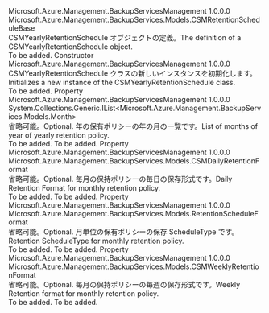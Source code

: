 <Type Name="CSMYearlyRetentionSchedule" FullName="Microsoft.Azure.Management.BackupServices.Models.CSMYearlyRetentionSchedule">
  <TypeSignature Language="C#" Value="public class CSMYearlyRetentionSchedule : Microsoft.Azure.Management.BackupServices.Models.CSMRetentionScheduleBase" />
  <TypeSignature Language="ILAsm" Value=".class public auto ansi beforefieldinit CSMYearlyRetentionSchedule extends Microsoft.Azure.Management.BackupServices.Models.CSMRetentionScheduleBase" />
  <TypeSignature Language="DocId" Value="T:Microsoft.Azure.Management.BackupServices.Models.CSMYearlyRetentionSchedule" />
  <TypeSignature Language="VB.NET" Value="Public Class CSMYearlyRetentionSchedule&#xA;Inherits CSMRetentionScheduleBase" />
  <TypeSignature Language="F#" Value="type CSMYearlyRetentionSchedule = class&#xA;    inherit CSMRetentionScheduleBase" />
  <AssemblyInfo>
    <AssemblyName>Microsoft.Azure.Management.BackupServicesManagement</AssemblyName>
    <AssemblyVersion>1.0.0.0</AssemblyVersion>
  </AssemblyInfo>
  <Base>
    <BaseTypeName>Microsoft.Azure.Management.BackupServices.Models.CSMRetentionScheduleBase</BaseTypeName>
  </Base>
  <Interfaces />
  <Docs>
    <summary>
            <span data-ttu-id="9e978-101">CSMYearlyRetentionSchedule オブジェクトの定義。</span><span class="sxs-lookup"><span data-stu-id="9e978-101">The definition of a CSMYearlyRetentionSchedule object.</span></span>
            </summary>
    <remarks>To be added.</remarks>
  </Docs>
  <Members>
    <Member MemberName=".ctor">
      <MemberSignature Language="C#" Value="public CSMYearlyRetentionSchedule ();" />
      <MemberSignature Language="ILAsm" Value=".method public hidebysig specialname rtspecialname instance void .ctor() cil managed" />
      <MemberSignature Language="DocId" Value="M:Microsoft.Azure.Management.BackupServices.Models.CSMYearlyRetentionSchedule.#ctor" />
      <MemberSignature Language="VB.NET" Value="Public Sub New ()" />
      <MemberType>Constructor</MemberType>
      <AssemblyInfo>
        <AssemblyName>Microsoft.Azure.Management.BackupServicesManagement</AssemblyName>
        <AssemblyVersion>1.0.0.0</AssemblyVersion>
      </AssemblyInfo>
      <Parameters />
      <Docs>
        <summary>
            <span data-ttu-id="9e978-102">CSMYearlyRetentionSchedule クラスの新しいインスタンスを初期化します。</span><span class="sxs-lookup"><span data-stu-id="9e978-102">Initializes a new instance of the CSMYearlyRetentionSchedule class.</span></span>
            </summary>
        <remarks>To be added.</remarks>
      </Docs>
    </Member>
    <Member MemberName="MonthsOfYear">
      <MemberSignature Language="C#" Value="public System.Collections.Generic.IList&lt;Microsoft.Azure.Management.BackupServices.Models.Month&gt; MonthsOfYear { get; set; }" />
      <MemberSignature Language="ILAsm" Value=".property instance class System.Collections.Generic.IList`1&lt;valuetype Microsoft.Azure.Management.BackupServices.Models.Month&gt; MonthsOfYear" />
      <MemberSignature Language="DocId" Value="P:Microsoft.Azure.Management.BackupServices.Models.CSMYearlyRetentionSchedule.MonthsOfYear" />
      <MemberSignature Language="VB.NET" Value="Public Property MonthsOfYear As IList(Of Month)" />
      <MemberSignature Language="F#" Value="member this.MonthsOfYear : System.Collections.Generic.IList&lt;Microsoft.Azure.Management.BackupServices.Models.Month&gt; with get, set" Usage="Microsoft.Azure.Management.BackupServices.Models.CSMYearlyRetentionSchedule.MonthsOfYear" />
      <MemberType>Property</MemberType>
      <AssemblyInfo>
        <AssemblyName>Microsoft.Azure.Management.BackupServicesManagement</AssemblyName>
        <AssemblyVersion>1.0.0.0</AssemblyVersion>
      </AssemblyInfo>
      <ReturnValue>
        <ReturnType>System.Collections.Generic.IList&lt;Microsoft.Azure.Management.BackupServices.Models.Month&gt;</ReturnType>
      </ReturnValue>
      <Docs>
        <summary>
            <span data-ttu-id="9e978-103">省略可能。</span><span class="sxs-lookup"><span data-stu-id="9e978-103">Optional.</span></span> <span data-ttu-id="9e978-104">年の保有ポリシーの年の月の一覧です。</span><span class="sxs-lookup"><span data-stu-id="9e978-104">List of months of year of yearly retention policy.</span></span>
            </summary>
        <value>To be added.</value>
        <remarks>To be added.</remarks>
      </Docs>
    </Member>
    <Member MemberName="RetentionScheduleDaily">
      <MemberSignature Language="C#" Value="public Microsoft.Azure.Management.BackupServices.Models.CSMDailyRetentionFormat RetentionScheduleDaily { get; set; }" />
      <MemberSignature Language="ILAsm" Value=".property instance class Microsoft.Azure.Management.BackupServices.Models.CSMDailyRetentionFormat RetentionScheduleDaily" />
      <MemberSignature Language="DocId" Value="P:Microsoft.Azure.Management.BackupServices.Models.CSMYearlyRetentionSchedule.RetentionScheduleDaily" />
      <MemberSignature Language="VB.NET" Value="Public Property RetentionScheduleDaily As CSMDailyRetentionFormat" />
      <MemberSignature Language="F#" Value="member this.RetentionScheduleDaily : Microsoft.Azure.Management.BackupServices.Models.CSMDailyRetentionFormat with get, set" Usage="Microsoft.Azure.Management.BackupServices.Models.CSMYearlyRetentionSchedule.RetentionScheduleDaily" />
      <MemberType>Property</MemberType>
      <AssemblyInfo>
        <AssemblyName>Microsoft.Azure.Management.BackupServicesManagement</AssemblyName>
        <AssemblyVersion>1.0.0.0</AssemblyVersion>
      </AssemblyInfo>
      <ReturnValue>
        <ReturnType>Microsoft.Azure.Management.BackupServices.Models.CSMDailyRetentionFormat</ReturnType>
      </ReturnValue>
      <Docs>
        <summary>
            <span data-ttu-id="9e978-105">省略可能。</span><span class="sxs-lookup"><span data-stu-id="9e978-105">Optional.</span></span> <span data-ttu-id="9e978-106">毎月の保持ポリシーの毎日の保存形式です。</span><span class="sxs-lookup"><span data-stu-id="9e978-106">Daily Retention Format for monthly retention policy.</span></span>
            </summary>
        <value>To be added.</value>
        <remarks>To be added.</remarks>
      </Docs>
    </Member>
    <Member MemberName="RetentionScheduleType">
      <MemberSignature Language="C#" Value="public Microsoft.Azure.Management.BackupServices.Models.RetentionScheduleFormat RetentionScheduleType { get; set; }" />
      <MemberSignature Language="ILAsm" Value=".property instance valuetype Microsoft.Azure.Management.BackupServices.Models.RetentionScheduleFormat RetentionScheduleType" />
      <MemberSignature Language="DocId" Value="P:Microsoft.Azure.Management.BackupServices.Models.CSMYearlyRetentionSchedule.RetentionScheduleType" />
      <MemberSignature Language="VB.NET" Value="Public Property RetentionScheduleType As RetentionScheduleFormat" />
      <MemberSignature Language="F#" Value="member this.RetentionScheduleType : Microsoft.Azure.Management.BackupServices.Models.RetentionScheduleFormat with get, set" Usage="Microsoft.Azure.Management.BackupServices.Models.CSMYearlyRetentionSchedule.RetentionScheduleType" />
      <MemberType>Property</MemberType>
      <AssemblyInfo>
        <AssemblyName>Microsoft.Azure.Management.BackupServicesManagement</AssemblyName>
        <AssemblyVersion>1.0.0.0</AssemblyVersion>
      </AssemblyInfo>
      <ReturnValue>
        <ReturnType>Microsoft.Azure.Management.BackupServices.Models.RetentionScheduleFormat</ReturnType>
      </ReturnValue>
      <Docs>
        <summary>
            <span data-ttu-id="9e978-107">省略可能。</span><span class="sxs-lookup"><span data-stu-id="9e978-107">Optional.</span></span> <span data-ttu-id="9e978-108">月単位の保有ポリシーの保存 ScheduleType です。</span><span class="sxs-lookup"><span data-stu-id="9e978-108">Retention ScheduleType for monthly retention policy.</span></span>
            </summary>
        <value>To be added.</value>
        <remarks>To be added.</remarks>
      </Docs>
    </Member>
    <Member MemberName="RetentionScheduleWeekly">
      <MemberSignature Language="C#" Value="public Microsoft.Azure.Management.BackupServices.Models.CSMWeeklyRetentionFormat RetentionScheduleWeekly { get; set; }" />
      <MemberSignature Language="ILAsm" Value=".property instance class Microsoft.Azure.Management.BackupServices.Models.CSMWeeklyRetentionFormat RetentionScheduleWeekly" />
      <MemberSignature Language="DocId" Value="P:Microsoft.Azure.Management.BackupServices.Models.CSMYearlyRetentionSchedule.RetentionScheduleWeekly" />
      <MemberSignature Language="VB.NET" Value="Public Property RetentionScheduleWeekly As CSMWeeklyRetentionFormat" />
      <MemberSignature Language="F#" Value="member this.RetentionScheduleWeekly : Microsoft.Azure.Management.BackupServices.Models.CSMWeeklyRetentionFormat with get, set" Usage="Microsoft.Azure.Management.BackupServices.Models.CSMYearlyRetentionSchedule.RetentionScheduleWeekly" />
      <MemberType>Property</MemberType>
      <AssemblyInfo>
        <AssemblyName>Microsoft.Azure.Management.BackupServicesManagement</AssemblyName>
        <AssemblyVersion>1.0.0.0</AssemblyVersion>
      </AssemblyInfo>
      <ReturnValue>
        <ReturnType>Microsoft.Azure.Management.BackupServices.Models.CSMWeeklyRetentionFormat</ReturnType>
      </ReturnValue>
      <Docs>
        <summary>
            <span data-ttu-id="9e978-109">省略可能。</span><span class="sxs-lookup"><span data-stu-id="9e978-109">Optional.</span></span> <span data-ttu-id="9e978-110">毎月の保持ポリシーの毎週の保存形式です。</span><span class="sxs-lookup"><span data-stu-id="9e978-110">Weekly Retention format for monthly retention policy.</span></span>
            </summary>
        <value>To be added.</value>
        <remarks>To be added.</remarks>
      </Docs>
    </Member>
  </Members>
</Type>